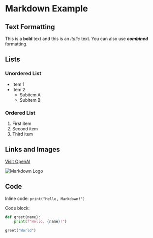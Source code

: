 # Markdown Example

## Text Formatting

This is a **bold** text and this is an _italic_ text. You can also use **_combined_** formatting.

## Lists

### Unordered List

- Item 1
- Item 2
  - Subitem A
  - Subitem B

### Ordered List

1. First item
2. Second item
3. Third item

## Links and Images

[Visit OpenAI](https://www.openai.com)

![Markdown Logo](https://commonmark.org/help/images/favicon.png)

## Code

Inline code: `print("Hello, Markdown!")`

Code block:

```python
def greet(name):
    print(f"Hello, {name}!")

greet("World")
```
